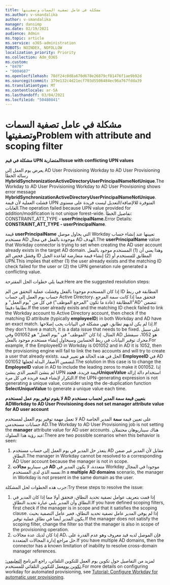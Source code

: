 ```yaml
---
title: مشكلة في عامل تصفية السمات وتصفيتها
ms.author: v-smandalika
author: v-smandalika
manager: dansimp
ms.date: 02/19/2021
audience: Admin
ms.topic: article
ms.service: o365-administration
ROBOTS: NOINDEX, NOFOLLOW
localization_priority: Priority
ms.collection: Adm_O365
ms.custom:
- "8470"
- "9004687"
ms.openlocfilehash: 78df24c0d8a670d678e26879cf81476f1ae9b92d
ms.sourcegitcommit: 379e132c4d21ecf703d5506484ec96a767fdda39
ms.translationtype: MT
ms.contentlocale: ar-SA
ms.lasthandoff: 03/04/2021
ms.locfileid: "50480841"
---
```

# <a name="problem-with-attribute-and-scoping-filter"></a><span data-ttu-id="b59ce-102">مشكلة في عامل تصفية السمات وتصفيتها</span><span class="sxs-lookup"><span data-stu-id="b59ce-102">Problem with attribute and scoping filter</span></span>

<span data-ttu-id="b59ce-103">**مشكلة في قيم UPN المتضاربة**</span><span class="sxs-lookup"><span data-stu-id="b59ce-103">**Issue with conflicting UPN values**</span></span>

<span data-ttu-id="b59ce-104">يعرض يوم العمل إلى AD User Provisioning Workday to AD User Provisioning رسالة الخطأ **HybridSynchronizationActiveDirectoryUserPrincipalNameNotUnique**.</span><span class="sxs-lookup"><span data-stu-id="b59ce-104">The Workday to AD User Provisioning Workday to AD User Provisioning shows error message **HybridSynchronizationActiveDirectoryUserPrincipalNameNotUnique**.</span></span> <span data-ttu-id="b59ce-105">فشلت العملية لأن قيمة UPN المتوفرة للالإضافة/التعديل ليست فريدة على مستوى الغابات.</span><span class="sxs-lookup"><span data-stu-id="b59ce-105">The operation failed because UPN value provided for addition/modification is not unique forest-wide.</span></span> <span data-ttu-id="b59ce-106">تفاصيل الخطأ: CONSTRAINT_ATT_TYPE **- userPrincipalName.**</span><span class="sxs-lookup"><span data-stu-id="b59ce-106">Error Details: **CONSTRAINT_ATT_TYPE - userPrincipalName**.</span></span>

<span data-ttu-id="b59ce-107">قيمة **userPrincipalName** التي يحاول موصل Workday تعيينها عند إنشاء حساب مستخدم AD موجودة بالفعل في مجال AD الهدف.</span><span class="sxs-lookup"><span data-stu-id="b59ce-107">The **userPrincipalName** value that Workday connector is trying to set when creating the AD user account already exists in the target AD domain.</span></span> <span data-ttu-id="b59ce-108">وهذا يعني أن (1) المستخدم موجود بالفعل وفشل فحص الم ID المطابق للمستخدم أو (2) إنشاء قيمة متعارضة لقاعدة الجيل UPN.</span><span class="sxs-lookup"><span data-stu-id="b59ce-108">This implies that either (1) the user already exists and the matching ID check failed for the user or (2) the UPN generation rule generated a conflicting value.</span></span>

<span data-ttu-id="b59ce-109">فيما يلي خطوات الحل المقترحة:</span><span class="sxs-lookup"><span data-stu-id="b59ce-109">Here are the suggested resolution steps:</span></span>

<span data-ttu-id="b59ce-110">إذا كان المستخدم موجودا بالفعل وفشلت عملية التحقق من الم ID المطابقة في ربط حساب يوم العمل إلى حساب Active Directory، فتحقق مما إذا كانت سمة المرجع المطابقة (عادة ما تكون "المرجع الموظف") في كل من "يوم العمل" و"AD" تتضمن تطابقا دقيقا.</span><span class="sxs-lookup"><span data-stu-id="b59ce-110">If the user already exists and the matching ID check failed to link the Workday account to Active Directory account, then check if the matching ID attribute (typically **employeeID**) in both Workday and AD have an exact match.</span></span> <span data-ttu-id="b59ce-111">إذا لم يكن لديهم تطابق، فهي مشكلة في البيانات يجب إصلاحها.</span><span class="sxs-lookup"><span data-stu-id="b59ce-111">If they don't have a match, it is a data issue that needs to be fixed.</span></span> <span data-ttu-id="b59ce-112">على سبيل المثال، إذا كان "الموظف" في "يوم العمل" هو 001052 وفي AD هو 1052، سيفشل محرك توفير البيانات في ربط الحسابين وسيحاول إنشاء مستخدم موجود بالفعل.</span><span class="sxs-lookup"><span data-stu-id="b59ce-112">For example, if the EmployeeID in Workday is 001052 and in AD it is 1052, then the provisioning engine will fail to link the two accounts and will try to create a user that already exists.</span></span> <span data-ttu-id="b59ce-113">الحل في هذه الحالة هو تغيير قيمة **EmployeeID** في AD لتضمين الأصفار البدلة لجعلها 001052.</span><span class="sxs-lookup"><span data-stu-id="b59ce-113">The solution in this case is to change the **EmployeeID** value in AD to include the leading zeros to make it 001052.</span></span>
<span data-ttu-id="b59ce-114">إذا لم ينشئ التعبير الذي ينشئ UPN قيمة فريدة، **فحددUniqueValue** استخدام دالة إزالة التكرار لإنشاء قيمة فريدة في كل مرة.</span><span class="sxs-lookup"><span data-stu-id="b59ce-114">If the UPN-generating expression is not generating a unique value, consider using the de-duplication function **SelectUniqueValue** to generate a unique value each time.</span></span>

<span data-ttu-id="b59ce-115">**لا يقوم توفير يوم عمل لمستخدم AD بتعيين قيمة سمة المدير لحساب مستخدم AD**</span><span class="sxs-lookup"><span data-stu-id="b59ce-115">**Workday to AD User Provisioning does not set manager attribute value for AD user account**</span></span>

<span data-ttu-id="b59ce-116">لا تعمل مهمة توفير يوم العمل لمستخدم AD على تعيين قيمة **سمة** المدير الخاصة حسابات مستخدمي AD.</span><span class="sxs-lookup"><span data-stu-id="b59ce-116">The Workday to AD User Provisioning job is not setting the **manager** attribute value for AD user accounts.</span></span> <span data-ttu-id="b59ce-117">هناك سيناريوهان محتملان عند رؤية هذا السلوك:</span><span class="sxs-lookup"><span data-stu-id="b59ce-117">There are two possible scenarios when this behavior is seen:</span></span>

1. <span data-ttu-id="b59ce-118">يتعذر حل المدير في يوم العمل إلى حساب مستخدم AD مقابل لأن المدير غير ضمن النطاق.</span><span class="sxs-lookup"><span data-stu-id="b59ce-118">The manager in Workday cannot be resolved to a corresponding AD User account because the manager is not in scope.</span></span>
2. <span data-ttu-id="b59ce-119">في سيناريو **مجالات AD** متعددة، لا يكون المدير في Workday موجودا في المجال نفسه الذي لدى المستخدم.</span><span class="sxs-lookup"><span data-stu-id="b59ce-119">In a **multiple AD domains** scenario, the manager in Workday is not present in the same domain as the user.</span></span>

<span data-ttu-id="b59ce-120">جرب هذه الخطوات لحل المشكلة:</span><span class="sxs-lookup"><span data-stu-id="b59ce-120">Try these steps to resolve the issue:</span></span>

1. <span data-ttu-id="b59ce-121">إذا قمت بتعريف عوامل تصفية تحديد النطاق، فتحقق أولا مما إذا كان المدير في النطاق وأن المدير يلبي عبارة تحديد النطاق.</span><span class="sxs-lookup"><span data-stu-id="b59ce-121">If you have defined scoping filters, first check if the manager is in scope and that it satisfies the scoping clause.</span></span> <span data-ttu-id="b59ce-122">إذا لم يوفي المدير عامل تصفية تحديد النطاق، فغير عامل التصفية بحيث يكون المدير أيضا في نطاق عملية توفير.</span><span class="sxs-lookup"><span data-stu-id="b59ce-122">If the manager does not satisfy the scoping filter, change the filter so that the manager is also in scope of the provisioning operation.</span></span>
2. <span data-ttu-id="b59ce-123">إذا كان لديك عدة مجالات AD، فإن الموصل لديه قيد معروف وهو عدم القدرة على حل مراجع إدارة المجالات المتعددة.</span><span class="sxs-lookup"><span data-stu-id="b59ce-123">If you have multiple AD domains, then the connector has a known limitation of inability to resolve cross-domain manager references.</span></span>

<span data-ttu-id="b59ce-124">لمزيد من التفاصيل حول تكوين يوم العمل للتكوين التلقائي، راجع البرنامج [التعليمي: تكوين يوم](https://docs.microsoft.com/azure/active-directory/saas-apps/workday-inbound-tutorial)عمل للتكوين التلقائي للمستخدم.</span><span class="sxs-lookup"><span data-stu-id="b59ce-124">For more details on configuring workday for automated provisioning, see [Tutorial: Configure Workday for automatic user provisioning](https://docs.microsoft.com/azure/active-directory/saas-apps/workday-inbound-tutorial).</span></span>














